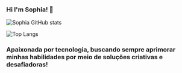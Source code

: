 ### Hi I'm Sophia! 👋
![Sophia GitHub stats](https://github-readme-stats.vercel.app/api?username=SophiaSenra&show_icons=true&theme=radical)

![Top Langs](https://github-readme-stats.vercel.app/api/top-langs/?username=SophiaSenra&hide_progress=true)

### Apaixonada por tecnologia, buscando sempre aprimorar minhas habilidades por meio de soluções criativas e desafiadoras! 
